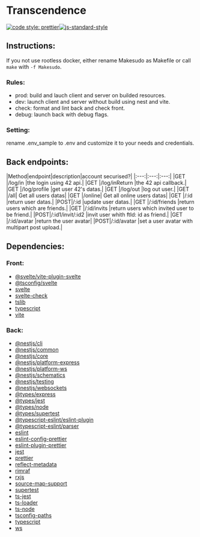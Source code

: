 # Transcendence
[![code style: prettier](https://img.shields.io/badge/code_style-prettier-ff69b4.svg?style=flat-square)](https://github.com/prettier/prettier)[![js-standard-style](https://cdn.rawgit.com/standard/standard/master/badge.svg)](http://standardjs.com)


## Instructions:

If you not use rootless docker, either rename Makesudo as Makefile or call `make` with `-f Makesudo`.
### Rules:
- prod: build and lauch client and server on builded resources.
- dev: launch client and server without build using nest and vite. 
- check: format and lint back and check front.
- debug: launch back with debug flags.

### Setting:
rename .env_sample to .env and customize it to your needs and credentials.

## Back endpoints:
|Method|endpoint|description|account securised?|
|:---:|:---:|:---:|
|GET |/log/in       |the login using 42 api.|
|GET |/log/inReturn |the 42 api callback.|
|GET |/log/profile  |get user 42's datas.|
|GET |/log/out      |log out user.|
|GET |/all| Get all users datas|
|GET |/online| Get all online users datas|
|GET |/:id             |return user datas.|
|POST|/:id             |update user datas.|
|GET |/:id/friends      |return users which are friends.|
|GET |/:id/invits       |return users which invited user to be friend.|
|POST|/:id1/invit/:id2    |invit user whith ftId: id as friend.|
|GET |/:id/avatar       |return the user avatar|
|POST|/:id/avatar       |set a user avatar with multipart post upload.|

## Dependencies:

### Front:
- [@svelte/vite-plugin-svelte](https://www.npmjs.com/package/@sveltejs/vite-plugin-svelte)
- [@tsconfig/svelte](https://www.npmjs.com/package/@tsconfig/svelte)
- [svelte](https://www.npmjs.com/package/svelte)
- [svelte-check](https://www.npmjs.com/package/svelte-check)
- [tslib](https://www.npmjs.com/package/tslib)
- [typescript](https://www.npmjs.com/package/typescript)
- [vite](https://www.npmjs.com/package/vite)

### Back:
- [@nestjs/cli](https://www.npmjs.com/package/@nestjs/cli)
- [@nestjs/common](https://www.npmjs.com/package/@nestjs/common)
- [@nestjs/core](https://www.npmjs.com/package/@nestjs/core)
- [@nestjs/platform-express](https://www.npmjs.com/package/@nestjs/platform-express)
- [@nestjs/platform-ws](https://www.npmjs.com/package/@nestjs/platform-ws)
- [@nestjs/schematics](https://www.npmjs.com/package/@nestjs/schematics)
- [@nestjs/testing](https://www.npmjs.com/package/@nestjs/testing)
- [@nestjs/websockets](https://www.npmjs.com/package/@nestjs/websockets)
- [@types/express](https://www.npmjs.com/package/@types/express)
- [@types/jest](https://www.npmjs.com/package/@types/jest)
- [@types/node](https://www.npmjs.com/package/@types/node)
- [@types/supertest](https://www.npmjs.com/package/@types/supertest)
- [@typescript-eslint/eslint-plugin](https://www.npmjs.com/package/@typescript-eslint/eslint-plugin)
- [@typescript-eslint/parser](https://www.npmjs.com/package/@typescript-eslint/parser)
- [eslint](https://www.npmjs.com/package/eslint)
- [eslint-config-prettier](https://www.npmjs.com/package/eslint-config-prettier)
- [eslint-plugin-prettier](https://www.npmjs.com/package/eslint-plugin-prettier)
- [jest](https://www.npmjs.com/package/jest)
- [prettier](https://www.npmjs.com/package/prettier)
- [reflect-metadata](https://www.npmjs.com/package/reflect-metadata)
- [rimraf](https://www.npmjs.com/package/rimraf)
- [rxjs](https://www.npmjs.com/package/rxjs)
- [source-map-support](https://www.npmjs.com/package/source-map-support)
- [supertest](https://www.npmjs.com/package/supertest)
- [ts-jest](https://www.npmjs.com/package/ts-jest)
- [ts-loader](https://www.npmjs.com/package/ts-loader)
- [ts-node](https://www.npmjs.com/package/ts-node)
- [tsconfig-paths](https://www.npmjs.com/package/tsconfig-paths)
- [typescript](https://www.npmjs.com/package/typescript)
- [ws](https://www.npmjs.com/package/ws)



